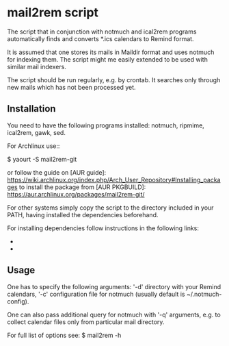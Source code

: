 mail2rem script
===============

The script that in conjunction with notmuch and ical2rem programs
automatically finds and converts *.ics calendars to Remind format.

It is assumed that one stores its mails in Maildir format and uses
notmuch for indexing them. The script might me easily extended to be
used with similar mail indexers.

The script should be run regularly, e.g. by crontab. It searches only
through new mails which has not been processed yet.

Installation
------------

You need to have the following programs installed: notmuch, ripmime,
ical2rem, gawk, sed.

For Archlinux use::

  $ yaourt -S mail2rem-git

or follow the guide on [AUR guide]:
https://wiki.archlinux.org/index.php/Arch_User_Repository#Installing_packages
to install the package from [AUR PKGBUILD]:
https://aur.archlinux.org/packages/mail2rem-git/

For other systems simply copy the script to the directory included in
your PATH, having installed the dependencies beforehand.

For installing dependencies follow instructions in the following
links:
* [ripmime]: http://www.pldaniels.com/ripmime/#downloads
* [ical2rem]: http://jalcorn.net/public/ical2rem.pl

Usage
-----

One has to specify the following arguments: '-d' directory with your
Remind calendars, '-c' configuration file for notmuch (usually default
is ~/.notmuch-config).

One can also pass additional query for notmuch with '-q' arguments,
e.g. to collect calendar files only from particular mail directory.

For full list of options see:
  $ mail2rem -h

